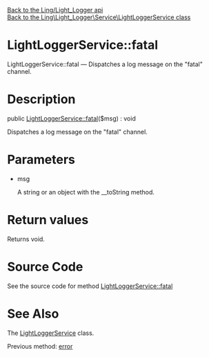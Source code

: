 [Back to the Ling/Light_Logger api](https://github.com/lingtalfi/Light_Logger/blob/master/doc/api/Ling/Light_Logger.md)<br>
[Back to the Ling\Light_Logger\Service\LightLoggerService class](https://github.com/lingtalfi/Light_Logger/blob/master/doc/api/Ling/Light_Logger/Service/LightLoggerService.md)


LightLoggerService::fatal
================



LightLoggerService::fatal — Dispatches a log message on the "fatal" channel.




Description
================


public [LightLoggerService::fatal](https://github.com/lingtalfi/Light_Logger/blob/master/doc/api/Ling/Light_Logger/Service/LightLoggerService/fatal.md)($msg) : void




Dispatches a log message on the "fatal" channel.




Parameters
================


- msg

    A string or an object with the __toString method.


Return values
================

Returns void.








Source Code
===========
See the source code for method [LightLoggerService::fatal](https://github.com/lingtalfi/Light_Logger/blob/master/Service/LightLoggerService.php#L316-L319)


See Also
================

The [LightLoggerService](https://github.com/lingtalfi/Light_Logger/blob/master/doc/api/Ling/Light_Logger/Service/LightLoggerService.md) class.

Previous method: [error](https://github.com/lingtalfi/Light_Logger/blob/master/doc/api/Ling/Light_Logger/Service/LightLoggerService/error.md)<br>

